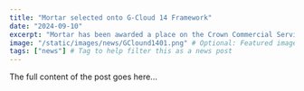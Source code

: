 ```yaml
---
title: "Mortar selected onto G-Cloud 14 Framework"
date: "2024-09-10"
excerpt: "Mortar has been awarded a place on the Crown Commercial Services G-Cloud 14 Framework, the largest commercial procurement framework in the UK."
image: "/static/images/news/GClound1401.png" # Optional: Featured image
tags: ["news"] # Tag to help filter this as a news post
---
```


The full content of the post goes here...